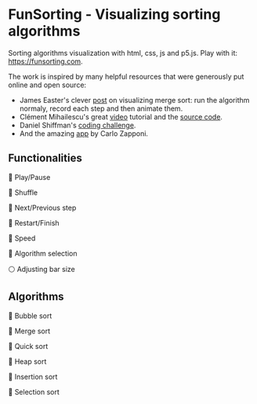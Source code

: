 # FunSorting - Visualizing sorting algorithms
Sorting algorithms visualization with html, css, js and p5.js. Play with it: <https://funsorting.com>.

The work is inspired by many helpful resources that were generously put online and open source:

- James Easter's clever [post](https://dev.to/jameseaster/visualizing-merge-sort-3mnc) on visualizing merge sort: run the algorithm normaly, record each step and then animate them.
- Clément Mihailescu's great [video](https://youtu.be/pFXYym4Wbkc) tutorial and the [source code](https://github.com/clementmihailescu/Sorting-Visualizer-Tutorial).
- Daniel Shiffman's [coding challenge](https://thecodingtrain.com/CodingChallenges/114-bubble-sort.html).
- And the amazing [app](http://sorting.at/) by Carlo Zapponi.

## Functionalities
:radio_button: Play/Pause

:radio_button: Shuffle

:radio_button: Next/Previous step

:radio_button: Restart/Finish

:radio_button: Speed

:radio_button: Algorithm selection

:white_circle: Adjusting bar size

## Algorithms
:radio_button: Bubble sort

:radio_button: Merge sort

:radio_button: Quick sort

:radio_button: Heap sort

:radio_button: Insertion sort

:radio_button: Selection sort

